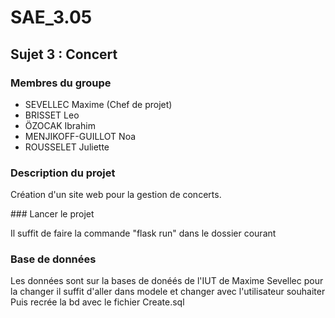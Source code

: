 # SAE_3.05

## Sujet 3 : Concert

### Membres du groupe

- SEVELLEC Maxime (Chef de projet)
- BRISSET Leo
- ÖZOCAK Ibrahim
- MENJIKOFF-GUILLOT Noa
- ROUSSELET Juliette

### Description du projet

Création d'un site web pour la gestion de concerts.

### Lancer le projet

Il suffit de faire la commande "flask run" dans le dossier courant

### Base de données

Les données sont sur la bases de donéés de l'IUT de Maxime Sevellec pour la changer il suffit d'aller dans modele et changer avec l'utilisateur souhaiter
Puis recrée la bd avec le fichier Create.sql 


